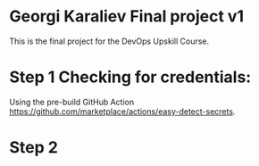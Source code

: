 # Georgi Karaliev Final project v1

This is the final project for the DevOps Upskill Course.

# Step 1 Checking for credentials:

Using the pre-build GitHub Action https://github.com/marketplace/actions/easy-detect-secrets.

# Step 2